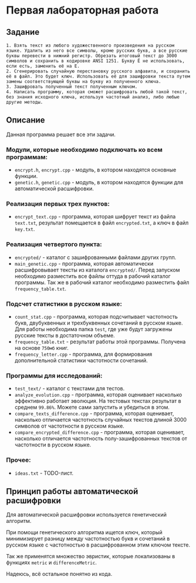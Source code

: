 # Первая лабораторная работа

## Задание
```
1. Взять текст из любого художественного произведения на русском языке. Удалить из него все символы, кроме русских букв, а все русские буквы перевести в нижний регистр. Обрезать итоговый текст до 3000 символов и сохранить в кодировке ANSI 1251. Букву Ё не использовать, если есть, заменить её на Е.
2. Сгенерировать случайную перестановку русского алфавита, и сохранить её в файл. Это будет ключ. Использовать её для зашифровки текста путем замены соответствующей буквы на букву из полученного ключа. 
3. Зашифровать полученный текст полученным ключом.
4. Написать программу, которая сможет расшифровать любой такой текст, без знания исходного ключа, используя частотный анализ, либо любые другие методы.
```

## Описание
Данная программа решает все эти задачи.

### Модули, которые необходимо подключать ко всем программам:
- `encrypt.h`, `encrypt.cpp` - модуль, в котором находятся основные функции.
- `genetic.h`, `genetic.cpp` - модуль, в котором находятся функции для автоматической расшифровки.

### Реализация первых трех пунктов:
- `encrypt_text.cpp` - программа, которая шифрует текст из файла `text.txt`, результат помещается  в файл `encrypted.txt`, а ключ в файл `key.txt`.

### Реализация четвертого пункта:
- `encrypted/` - каталог с зашифрованными файлами других групп.
- `main_genetic.cpp` - программа, которая автоматически расшифровывает тексты из каталога `encrypted/`. Перед запуском необходимо разместить все файлы оттуда в рабочий каталог программы. Так же в рабочий каталог необходимо разместить файл `frequency_table.txt`.

### Подсчет статистики в русском языке:
- `count_stat.cpp` - программа, которая подсчитывает частотность букв, двубуквенных и трехбуквенных сочетаний в русском языке. Для работы необходима папка `test`, где уже будут загружены русские тексты в достаточном объеме.
- `frequency_table.txt` - результат работы этой программы. Получена на основе `750мб` книг.
- `frequency_letter.cpp` - программа, для формирования дополнительной статистики частотности сочетаний.

### Программы для исследований:
- `test_text/` - каталог с текстами для тестов.
- `analyze_evolution.cpp` - программа, которая оценивает насколько эффективно работает эволюция. На тестовых текстах результат в среднем `99.86%`. Можете сами запустить и убедиться в этом.
- `compare_texts_difference.cpp` - программа, которая оценивает, насколько отличается частотность случайных текстов длиной 3000 символов от частотности в русском языке.
- `compare_encrypted_difference.cpp` - программа, которая оценивает, насколько отличается частотность полу-зашифрованных текстов от частотности в русском языке.

### Прочее:
- `ideas.txt` - TODO-лист.

## Принцип работы автоматической расшифровки

Для автоматической расшифровки используется генетический алгоритм.

При помощи генетического алгоритма ищется ключ, который минимизирует разницу между частотностью букв и сочетаний в русском языке с частотностью в расшифрованном этим ключом тексте. 

Так же применятся множество эвристик, которые локализованы в функциях `metric` и `differenceMetric`.

Надеюсь, всё остальное понятно из кода.